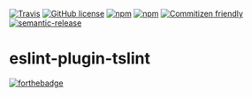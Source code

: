 [![Travis](https://img.shields.io/travis/JamesHenry/eslint-plugin-tslint.svg?style=flat-square)](https://travis-ci.org/JamesHenry/eslint-plugin-tslint)
[![GitHub license](https://img.shields.io/npm/l/eslint-plugin-tslint.svg?style=flat-square)](https://github.com/JamesHenry/eslint-plugin-tslint/blob/master/LICENSE)
[![npm](https://img.shields.io/npm/v/eslint-plugin-tslint.svg?style=flat-square)](https://www.npmjs.com/package/eslint-plugin-tslint) [![npm](https://img.shields.io/npm/dt/eslint-plugin-tslint.svg?style=flat-square)](https://www.npmjs.com/package/eslint-plugin-tslint)
[![Commitizen friendly](https://img.shields.io/badge/commitizen-friendly-brightgreen.svg)](http://commitizen.github.io/cz-cli/)
[![semantic-release](https://img.shields.io/badge/%20%20%F0%9F%93%A6%F0%9F%9A%80-semantic--release-e10079.svg?style=flat-square)](https://github.com/semantic-release/semantic-release)

# eslint-plugin-tslint

[![forthebadge](http://forthebadge.com/images/badges/built-with-love.svg)](http://forthebadge.com)
